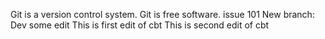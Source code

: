 Git is a version control system.
Git is free software.
issue 101
New branch: Dev
some edit
This is first edit of cbt
This is second edit of cbt
